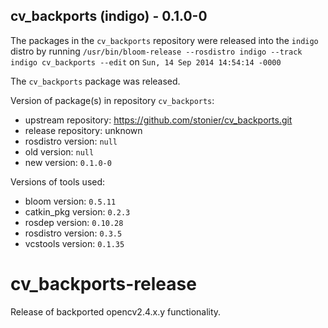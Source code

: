 ## cv_backports (indigo) - 0.1.0-0

The packages in the `cv_backports` repository were released into the `indigo` distro by running `/usr/bin/bloom-release --rosdistro indigo --track indigo cv_backports --edit` on `Sun, 14 Sep 2014 14:54:14 -0000`

The `cv_backports` package was released.

Version of package(s) in repository `cv_backports`:
- upstream repository: https://github.com/stonier/cv_backports.git
- release repository: unknown
- rosdistro version: `null`
- old version: `null`
- new version: `0.1.0-0`

Versions of tools used:
- bloom version: `0.5.11`
- catkin_pkg version: `0.2.3`
- rosdep version: `0.10.28`
- rosdistro version: `0.3.5`
- vcstools version: `0.1.35`


cv_backports-release
====================

Release of backported opencv2.4.x.y functionality.
